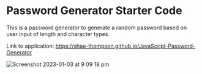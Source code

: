 # Password Generator Starter Code
This is a password generator to generate a random password based on user input of length and character types.

Link to application: https://shae-thompson.github.io/JavaScript-Password-Generator

![Screenshot 2023-01-03 at 9 09 18 pm](https://user-images.githubusercontent.com/117495361/210346063-dd349abb-dcb3-47b0-824f-b93f31c0916c.png)
